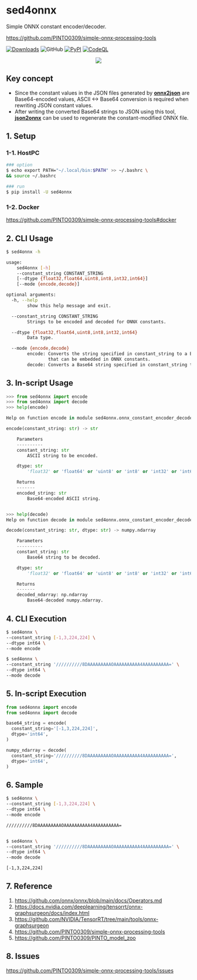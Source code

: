 # sed4onnx
Simple ONNX constant encoder/decoder.

https://github.com/PINTO0309/simple-onnx-processing-tools

[![Downloads](https://static.pepy.tech/personalized-badge/sed4onnx?period=total&units=none&left_color=grey&right_color=brightgreen&left_text=Downloads)](https://pepy.tech/project/sed4onnx) ![GitHub](https://img.shields.io/github/license/PINTO0309/sed4onnx?color=2BAF2B) [![PyPI](https://img.shields.io/pypi/v/sed4onnx?color=2BAF2B)](https://pypi.org/project/sed4onnx/) [![CodeQL](https://github.com/PINTO0309/sed4onnx/workflows/CodeQL/badge.svg)](https://github.com/PINTO0309/sed4onnx/actions?query=workflow%3ACodeQL)

<p align="center">
  <img src="https://user-images.githubusercontent.com/33194443/170163328-b680be10-7f98-4a61-8d49-e28423046297.png" />
</p>

## Key concept
- Since the constant values in the JSON files generated by **[onnx2json](https://github.com/PINTO0309/onnx2json)** are Base64-encoded values, ASCII <-> Base64 conversion is required when rewriting JSON constant values.
- After writing the converted Base64 strings to JSON using this tool, **[json2onnx](https://github.com/PINTO0309/json2onnx)** can be used to regenerate the constant-modified ONNX file.

## 1. Setup
### 1-1. HostPC
```bash
### option
$ echo export PATH="~/.local/bin:$PATH" >> ~/.bashrc \
&& source ~/.bashrc

### run
$ pip install -U sed4onnx
```
### 1-2. Docker
https://github.com/PINTO0309/simple-onnx-processing-tools#docker


## 2. CLI Usage
```bash
$ sed4onnx -h

usage:
    sed4onnx [-h]
    --constant_string CONSTANT_STRING
    [--dtype {float32,float64,uint8,int8,int32,int64}]
    [--mode {encode,decode}]

optional arguments:
  -h, --help
        show this help message and exit.

  --constant_string CONSTANT_STRING
        Strings to be encoded and decoded for ONNX constants.

  --dtype {float32,float64,uint8,int8,int32,int64}
        Data type.

  --mode {encode,decode}
        encode: Converts the string specified in constant_string to a Base64 format string
                that can be embedded in ONNX constants.
        decode: Converts a Base64 string specified in constant_string to ASCII like Numpy string.
```

## 3. In-script Usage
```python
>>> from sed4onnx import encode
>>> from sed4onnx import decode
>>> help(encode)

Help on function encode in module sed4onnx.onnx_constant_encoder_decoder:

encode(constant_string: str) -> str

    Parameters
    ----------
    constant_string: str
        ASCII string to be encoded.

    dtype: str
        'float32' or 'float64' or 'uint8' or 'int8' or 'int32' or 'int64'

    Returns
    -------
    encoded_string: str
        Base64-encoded ASCII string.


>>> help(decode)
Help on function decode in module sed4onnx.onnx_constant_encoder_decoder:

decode(constant_string: str, dtype: str) -> numpy.ndarray

    Parameters
    ----------
    constant_string: str
        Base64 string to be decoded.

    dtype: str
        'float32' or 'float64' or 'uint8' or 'int8' or 'int32' or 'int64'

    Returns
    -------
    decoded_ndarray: np.ndarray
        Base64-decoded numpy.ndarray.
```

## 4. CLI Execution
```bash
$ sed4onnx \
--constant_string [-1,3,224,224] \
--dtype int64 \
--mode encode

$ sed4onnx \
--constant_string '//////////8DAAAAAAAAAOAAAAAAAAAA4AAAAAAAAAA=' \
--dtype int64 \
--mode decode
```

## 5. In-script Execution
```python
from sed4onnx import encode
from sed4onnx import decode

base64_string = encode(
  constant_string='[-1,3,224,224]',
  dtype='int64',
)

numpy_ndarray = decode(
  constant_string='//////////8DAAAAAAAAAOAAAAAAAAAA4AAAAAAAAAA=',
  dtype='int64',
)
```

## 6. Sample
```bash
$ sed4onnx \
--constant_string [-1,3,224,224] \
--dtype int64 \
--mode encode

//////////8DAAAAAAAAAOAAAAAAAAAA4AAAAAAAAAA=


$ sed4onnx \
--constant_string '//////////8DAAAAAAAAAOAAAAAAAAAA4AAAAAAAAAA=' \
--dtype int64 \
--mode decode

[-1,3,224,224]
```

## 7. Reference
1. https://github.com/onnx/onnx/blob/main/docs/Operators.md
2. https://docs.nvidia.com/deeplearning/tensorrt/onnx-graphsurgeon/docs/index.html
3. https://github.com/NVIDIA/TensorRT/tree/main/tools/onnx-graphsurgeon
4. https://github.com/PINTO0309/simple-onnx-processing-tools
5. https://github.com/PINTO0309/PINTO_model_zoo

## 8. Issues
https://github.com/PINTO0309/simple-onnx-processing-tools/issues
